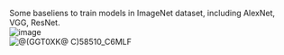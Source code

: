 Some baseliens to train models in ImageNet dataset, including AlexNet, VGG, ResNet.  
![image](https://user-images.githubusercontent.com/53403225/156036309-328d7270-3bac-4a3c-bc55-6e3d17b08133.png)  
![@(GGT0XK@ C)58510_C6MLF](https://user-images.githubusercontent.com/53403225/156035890-5d6f6a1e-077a-4b73-8811-80e0e4773d8c.png)  

